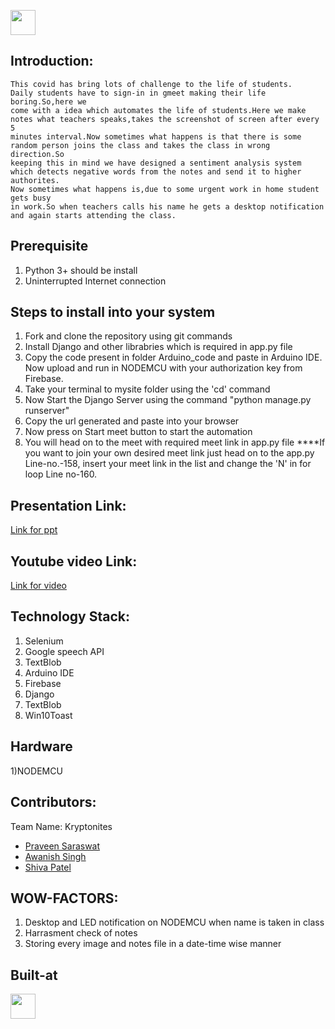 <p align="center">
</p>

<a href="https://enyugma.iiitbh.ac.in/"> <img src="https://enyugma.iiitbh.ac.in/img/enugma%20introduction.png" height=40px> </a>


## Introduction:
    This covid has bring lots of challenge to the life of students.
    Daily students have to sign-in in gmeet making their life boring.So,here we
    come with a idea which automates the life of students.Here we make
    notes what teachers speaks,takes the screenshot of screen after every 5
    minutes interval.Now sometimes what happens is that there is some
    random person joins the class and takes the class in wrong direction.So
    keeping this in mind we have designed a sentiment analysis system
    which detects negative words from the notes and send it to higher authorites.
    Now sometimes what happens is,due to some urgent work in home student gets busy
    in work.So when teachers calls his name he gets a desktop notification
    and again starts attending the class.


## Prerequisite
  1) Python 3+ should be install
  2) Uninterrupted Internet connection
## Steps to install into your system
  1) Fork and clone the repository using git commands
  2) Install Django and other librabries which is required in app.py file
  3) Copy the code present in folder Arduino_code and paste in Arduino IDE.
     Now upload and run in NODEMCU with your authorization key from Firebase. 
  4) Take your terminal to mysite folder using the 'cd' command
  5) Now Start the Django Server using the command "python manage.py runserver"
  6) Copy the url generated and paste into your browser
  7) Now press on Start meet button to start the automation
  8) You will head on to the meet with required meet link in app.py file
  ****If you want to join your own desired meet link just head on to the app.py Line-no.-158,
    insert your meet link in the list and change the 'N' in for loop Line no-160.
## Presentation Link:
  <a href="https://docs.google.com/presentation/d/1eEPMoU6rK2aXy5mpknInf0O4vliBzu3W_ohzsjTFPiw/edit">Link for ppt </a>

## Youtube video Link:
  <a href="https://drive.google.com/file/d/1ruVgXVeG0oyaTeiDWUAWPqZZvduvAqeV/view">Link for video </a>


## Technology Stack:
  1) Selenium
  2) Google speech API
  3) TextBlob
  4) Arduino IDE
  5) Firebase
  6) Django
  7) TextBlob
  8) Win10Toast
## Hardware
  1)NODEMCU

## Contributors:

Team Name: Kryptonites

* [Praveen Saraswat](https://github.com/SaraswatPraveen)
* [Awanish Singh](https://github.com/ak-1-1)
* [Shiva Patel](https://github.com/Professorsergiolcdp)

## WOW-FACTORS:
  1) Desktop and LED notification on NODEMCU when name is taken in class
  2) Harrasment check of notes
  3) Storing every image and notes file in a date-time wise manner
## Built-at
  <a href="https://enyugma.iiitbh.ac.in/"> <img src="https://enyugma.iiitbh.ac.in/img/enugma%20introduction.png" height=40px> </a>
